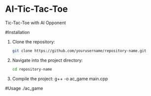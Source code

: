 # AI-Tic-Tac-Toe
Tic-Tac-Toe with AI Opponent




#Installation
1. Clone the repository:
   ```bash
   git clone https://github.com/yourusername/repository-name.git
   
2. Navigate into the project directory:
    ```bash
   cd repository-name

3. Compile the project:
   g++ -o ac_game main.cpp

   
#Usage
./ac_game
